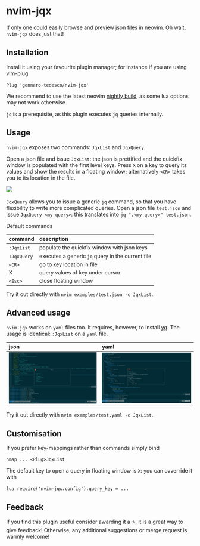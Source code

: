 # nvim-jqx
If only one could easily browse and preview json files in neovim. Oh wait, `nvim-jqx` does just that!

## Installation
Install it using your favourite plugin manager; for instance if you are using vim-plug
```
Plug 'gennaro-tedesco/nvim-jqx'
```
We recommend to use the latest neovim [nightly build](https://github.com/neovim/neovim/releases/tag/nightly), as some lua options may not work otherwise.

`jq` is a prerequisite, as this plugin executes `jq` queries internally.

## Usage
`nvim-jqx` exposes two commands: `JqxList` and `JqxQuery`.

Open a json file and issue `JqxList`: the json is prettified and the quickfix window is populated with the first level keys. Press `X` on a key to query its values and show the results in a floating window; alternatively `<CR>` takes you to its location in the file.

![](examples/demo.gif)

`JqxQuery` allows you to issue a generic `jq` command, so that you have flexibility to write more complicated queries. Open a json file `test.json` and issue `JqxQuery <my-query>`: this translates into `jq ".<my-query>" test.json`.

Default commands

| command     | description
|:----------- |:-------------
|`:JqxList`   | populate the quickfix window with json keys
|`:JqxQuery`  | executes a generic `jq` query in the current file
|`<CR>`       | go to key location in file
|X            | query values of key under cursor
|`<Esc>`      | close floating window

Try it out directly with `nvim examples/test.json -c JqxList`.

## Advanced usage
`nvim-jqx` works on `yaml` files too. It requires, however, to install [yq](https://github.com/mikefarah/yq). The usage is identical: `:JqxList` on a `yaml` file.

| json                   |  yaml
|:---------------------- |:---------------------
|![](examples/json.png)  |![](examples/yaml.png)

Try it out directly with `nvim examples/test.yaml -c JqxList`.

## Customisation
If you prefer key-mappings rather than commands simply bind
```
nmap ... <Plug>JqxList
```
The default key to open a query in floating window is `X`: you can ovverride it with
```
lua require('nvim-jqx.config').query_key = ...
```

## Feedback
If you find this plugin useful consider awarding it a ⭐, it is a great way to give feedback! Otherwise, any additional suggestions or merge request is warmly welcome!

